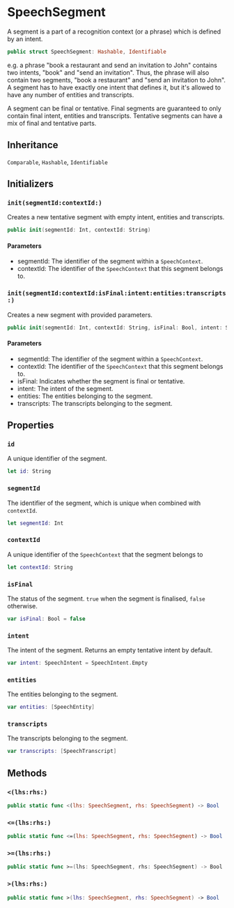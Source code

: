 # SpeechSegment

A segment is a part of a recognition context (or a phrase) which is defined by an intent.

``` swift
public struct SpeechSegment: Hashable, Identifiable
```

e.g. a phrase "book a restaurant and send an invitation to John" contains two intents,
"book" and "send an invitation". Thus, the phrase will also contain two segments, "book a restaurant" and
"send an invitation to John". A segment has to have exactly one intent that defines it, but it's allowed to have
any number of entities and transcripts.

A segment can be final or tentative. Final segments are guaranteed to only contain final intent, entities
and transcripts. Tentative segments can have a mix of final and tentative parts.

## Inheritance

`Comparable`, `Hashable`, `Identifiable`

## Initializers

### `init(segmentId:contextId:)`

Creates a new tentative segment with empty intent, entities and transcripts.

``` swift
public init(segmentId: Int, contextId: String)
```

#### Parameters

  - segmentId: The identifier of the segment within a `SpeechContext`.
  - contextId: The identifier of the `SpeechContext` that this segment belongs to.

### `init(segmentId:contextId:isFinal:intent:entities:transcripts:)`

Creates a new segment with provided parameters.

``` swift
public init(segmentId: Int, contextId: String, isFinal: Bool, intent: SpeechIntent, entities: [SpeechEntity], transcripts: [SpeechTranscript])
```

> 

#### Parameters

  - segmentId: The identifier of the segment within a `SpeechContext`.
  - contextId: The identifier of the `SpeechContext` that this segment belongs to.
  - isFinal: Indicates whether the segment is final or tentative.
  - intent: The intent of the segment.
  - entities: The entities belonging to the segment.
  - transcripts: The transcripts belonging to the segment.

## Properties

### `id`

A unique identifier of the segment.

``` swift
let id: String
```

### `segmentId`

The identifier of the segment, which is unique when combined with `contextId`.

``` swift
let segmentId: Int
```

### `contextId`

A unique identifier of the `SpeechContext` that the segment belongs to

``` swift
let contextId: String
```

### `isFinal`

The status of the segment. `true` when the segment is finalised, `false` otherwise.

``` swift
var isFinal: Bool = false
```

### `intent`

The intent of the segment. Returns an empty tentative intent by default.

``` swift
var intent: SpeechIntent = SpeechIntent.Empty
```

### `entities`

The entities belonging to the segment.

``` swift
var entities: [SpeechEntity]
```

### `transcripts`

The transcripts belonging to the segment.

``` swift
var transcripts: [SpeechTranscript]
```

## Methods

### `<(lhs:rhs:)`

``` swift
public static func <(lhs: SpeechSegment, rhs: SpeechSegment) -> Bool
```

### `<=(lhs:rhs:)`

``` swift
public static func <=(lhs: SpeechSegment, rhs: SpeechSegment) -> Bool
```

### `>=(lhs:rhs:)`

``` swift
public static func >=(lhs: SpeechSegment, rhs: SpeechSegment) -> Bool
```

### `>(lhs:rhs:)`

``` swift
public static func >(lhs: SpeechSegment, rhs: SpeechSegment) -> Bool
```
